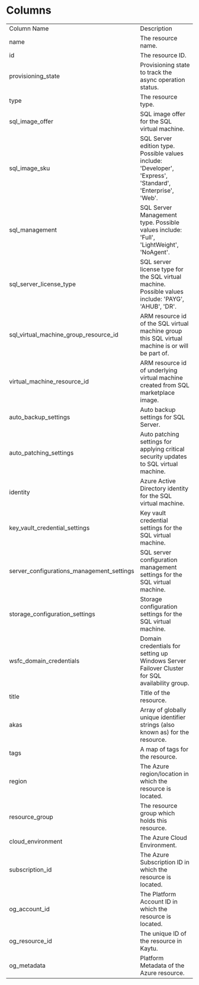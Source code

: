 # Columns  

<table>
	<tr><td>Column Name</td><td>Description</td></tr>
	<tr><td>name</td><td>The resource name.</td></tr>
	<tr><td>id</td><td>The resource ID.</td></tr>
	<tr><td>provisioning_state</td><td>Provisioning state to track the async operation status.</td></tr>
	<tr><td>type</td><td>The resource type.</td></tr>
	<tr><td>sql_image_offer</td><td>SQL image offer for the SQL virtual machine.</td></tr>
	<tr><td>sql_image_sku</td><td>SQL Server edition type. Possible values include: &#39;Developer&#39;, &#39;Express&#39;, &#39;Standard&#39;, &#39;Enterprise&#39;, &#39;Web&#39;.</td></tr>
	<tr><td>sql_management</td><td>SQL Server Management type. Possible values include: &#39;Full&#39;, &#39;LightWeight&#39;, &#39;NoAgent&#39;.</td></tr>
	<tr><td>sql_server_license_type</td><td>SQL server license type for the SQL virtual machine. Possible values include: &#39;PAYG&#39;, &#39;AHUB&#39;, &#39;DR&#39;.</td></tr>
	<tr><td>sql_virtual_machine_group_resource_id</td><td>ARM resource id of the SQL virtual machine group this SQL virtual machine is or will be part of.</td></tr>
	<tr><td>virtual_machine_resource_id</td><td>ARM resource id of underlying virtual machine created from SQL marketplace image.</td></tr>
	<tr><td>auto_backup_settings</td><td>Auto backup settings for SQL Server.</td></tr>
	<tr><td>auto_patching_settings</td><td>Auto patching settings for applying critical security updates to SQL virtual machine.</td></tr>
	<tr><td>identity</td><td>Azure Active Directory identity for the SQL virtual machine.</td></tr>
	<tr><td>key_vault_credential_settings</td><td>Key vault credential settings for the SQL virtual machine.</td></tr>
	<tr><td>server_configurations_management_settings</td><td>SQL server configuration management settings for the SQL virtual machine.</td></tr>
	<tr><td>storage_configuration_settings</td><td>Storage configuration settings for the SQL virtual machine.</td></tr>
	<tr><td>wsfc_domain_credentials</td><td>Domain credentials for setting up Windows Server Failover Cluster for SQL availability group.</td></tr>
	<tr><td>title</td><td>Title of the resource.</td></tr>
	<tr><td>akas</td><td>Array of globally unique identifier strings (also known as) for the resource.</td></tr>
	<tr><td>tags</td><td>A map of tags for the resource.</td></tr>
	<tr><td>region</td><td>The Azure region/location in which the resource is located.</td></tr>
	<tr><td>resource_group</td><td>The resource group which holds this resource.</td></tr>
	<tr><td>cloud_environment</td><td>The Azure Cloud Environment.</td></tr>
	<tr><td>subscription_id</td><td>The Azure Subscription ID in which the resource is located.</td></tr>
	<tr><td>og_account_id</td><td>The Platform Account ID in which the resource is located.</td></tr>
	<tr><td>og_resource_id</td><td>The unique ID of the resource in Kaytu.</td></tr>
	<tr><td>og_metadata</td><td>Platform Metadata of the Azure resource.</td></tr>
</table>
